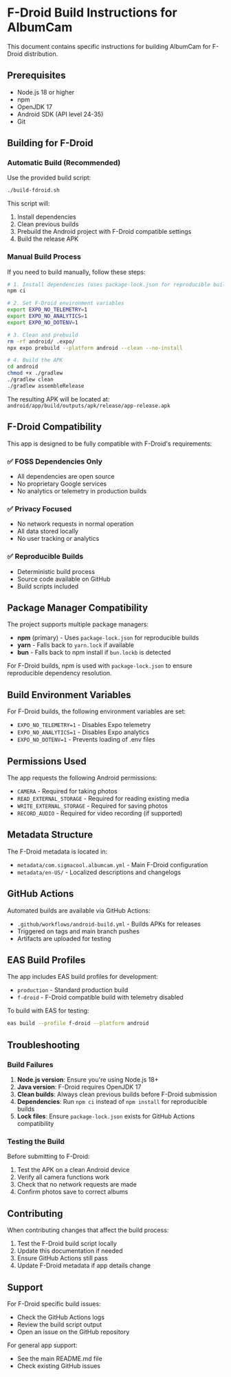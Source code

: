 # F-Droid Build Instructions for AlbumCam

This document contains specific instructions for building AlbumCam for F-Droid distribution.

## Prerequisites

- Node.js 18 or higher
- npm
- OpenJDK 17
- Android SDK (API level 24-35)
- Git

## Building for F-Droid

### Automatic Build (Recommended)

Use the provided build script:

```bash
./build-fdroid.sh
```

This script will:
1. Install dependencies
2. Clean previous builds
3. Prebuild the Android project with F-Droid compatible settings
4. Build the release APK

### Manual Build Process

If you need to build manually, follow these steps:

```bash
# 1. Install dependencies (uses package-lock.json for reproducible builds)
npm ci

# 2. Set F-Droid environment variables
export EXPO_NO_TELEMETRY=1
export EXPO_NO_ANALYTICS=1
export EXPO_NO_DOTENV=1

# 3. Clean and prebuild
rm -rf android/ .expo/
npx expo prebuild --platform android --clean --no-install

# 4. Build the APK
cd android
chmod +x ./gradlew
./gradlew clean
./gradlew assembleRelease
```

The resulting APK will be located at:
`android/app/build/outputs/apk/release/app-release.apk`

## F-Droid Compatibility

This app is designed to be fully compatible with F-Droid's requirements:

### ✅ FOSS Dependencies Only
- All dependencies are open source
- No proprietary Google services
- No analytics or telemetry in production builds

### ✅ Privacy Focused
- No network requests in normal operation
- All data stored locally
- No user tracking or analytics

### ✅ Reproducible Builds
- Deterministic build process
- Source code available on GitHub
- Build scripts included

## Package Manager Compatibility

The project supports multiple package managers:
- **npm** (primary) - Uses `package-lock.json` for reproducible builds
- **yarn** - Falls back to `yarn.lock` if available
- **bun** - Falls back to npm install if `bun.lockb` is detected

For F-Droid builds, npm is used with `package-lock.json` to ensure reproducible dependency resolution.

## Build Environment Variables

For F-Droid builds, the following environment variables are set:

- `EXPO_NO_TELEMETRY=1` - Disables Expo telemetry
- `EXPO_NO_ANALYTICS=1` - Disables Expo analytics
- `EXPO_NO_DOTENV=1` - Prevents loading of .env files

## Permissions Used

The app requests the following Android permissions:

- `CAMERA` - Required for taking photos
- `READ_EXTERNAL_STORAGE` - Required for reading existing media
- `WRITE_EXTERNAL_STORAGE` - Required for saving photos
- `RECORD_AUDIO` - Required for video recording (if supported)

## Metadata Structure

The F-Droid metadata is located in:
- `metadata/com.sigmacool.albumcam.yml` - Main F-Droid configuration
- `metadata/en-US/` - Localized descriptions and changelogs

## GitHub Actions

Automated builds are available via GitHub Actions:
- `.github/workflows/android-build.yml` - Builds APKs for releases
- Triggered on tags and main branch pushes
- Artifacts are uploaded for testing

## EAS Build Profiles

The app includes EAS build profiles for development:
- `production` - Standard production build
- `f-droid` - F-Droid compatible build with telemetry disabled

To build with EAS for testing:
```bash
eas build --profile f-droid --platform android
```

## Troubleshooting

### Build Failures

1. **Node.js version**: Ensure you're using Node.js 18+
2. **Java version**: F-Droid requires OpenJDK 17
3. **Clean builds**: Always clean previous builds before F-Droid submission
4. **Dependencies**: Run `npm ci` instead of `npm install` for reproducible builds
5. **Lock files**: Ensure `package-lock.json` exists for GitHub Actions compatibility

### Testing the Build

Before submitting to F-Droid:

1. Test the APK on a clean Android device
2. Verify all camera functions work
3. Check that no network requests are made
4. Confirm photos save to correct albums

## Contributing

When contributing changes that affect the build process:

1. Test the F-Droid build script locally
2. Update this documentation if needed
3. Ensure GitHub Actions still pass
4. Update F-Droid metadata if app details change

## Support

For F-Droid specific build issues:
- Check the GitHub Actions logs
- Review the build script output
- Open an issue on the GitHub repository

For general app support:
- See the main README.md file
- Check existing GitHub issues